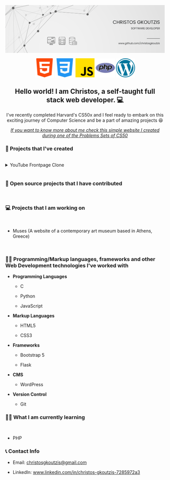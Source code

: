 ![CHRISTOS GKOUTZIS](profile-banner.png)

<p align='center'>
<img height="60" src="html-5.png">
<img height="60" src="css-3.png">
<img height="60" src="js.png">
<img height="60" src="php.png">
<img height="60" src="wordpress.png">
</p>

<h2 align="center">Hello world! I am Christos, a self-taught full stack web developer. 💻</h2>
<p align="center">I've recently completed Harvard's CS50x and I feel ready to embark on this exciting journey of Computer Science and be a part of amazing projects 😆</p>

<em><p align="center"><a href="https://christosgkoutzis.github.io/About-me/">If you want to know more about me check this simple website I created during one of the Problems Sets of CS50</a></p></em>

### 💾 Projects that I've created

</br>

<details>
	
<summary> YouTube Frontpage Clone </summary> <br/>

- **Summary:** An updated and responsive version of the final project of the HTML-CSS course by SuperSimpleDev. <br/>

- <a href="https://github.com/christosgkoutzis/YouTube-frontpage-clone">Project's Repository</a> <br/>

- <a href="https://christosgkoutzis.github.io/YouTube-frontpage-clone/">Have a look at the project!</a> <br/>

</details>

</br>

### 🔧 Open source projects that I have contributed

</br>

### 💻 Projects that I am working on

</br>

* Muses (A website of a contemporary art museum based in Athens, Greece)

</br>

### 👨‍💻 Programming/Markup languages, frameworks and other Web Development technologies I've worked with

  - **Programming Languages**
  
      - C
        
      - Python
        
      - JavaScript 
  
  - **Markup Languages**
  
      - HTML5
        
      - CSS3
  
  - **Frameworks**
  
      - Bootstrap 5
        
      - Flask
  
  - **CMS**
  
      - WordPress
  
  - **Version Control**
  
      - Git


### 👨‍🎓 What I am currently learning
</br>

  - PHP

### 📞 Contact Info

 - Email: christosgkoutzis@gmail.com

 - LinkedIn: www.linkedin.com/in/christos-gkoutzis-7285972a3 

